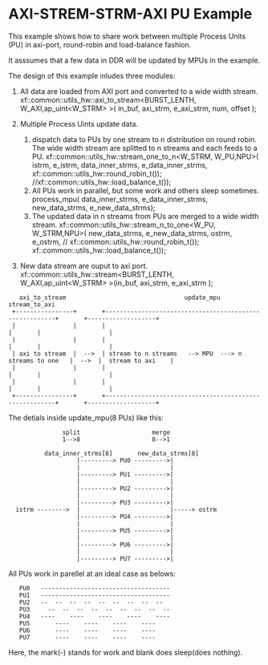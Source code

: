 # AXI-STREM-STRM-AXI PU Example

This example shows how to share work between multiple Process Units (PU) in axi-port, round-robin and load-balance fashion.

It asssumes that a few data in DDR will be updated by MPUs in the example.

The design of this example inludes three modules:
   1. All data are loaded from AXI port and converted to a wide width stream.
           xf::common::utils_hw::axi_to_stream<BURST_LENTH, W_AXI,ap_uint<W_STRM> >(
                      in_buf, 
                      axi_strm, 
                      e_axi_strm,
                      num, 
                      offset );

   2. Multiple Process Uints update data.
       1) dispatch data to PUs by one stream to n distribution on round robin. 
           The wide width stream are splitted to n streams and each feeds to a PU.
           xf::common::utils_hw::stream_one_to_n<W_STRM, W_PU,NPU>(
                       istrm,  e_istrm,
                       data_inner_strms, e_data_inner_strms,
                       xf::common::utils_hw::round_robin_t());
                       //xf::common::utils_hw::load_balance_t());
       2) All PUs work in parallel, but some work and others sleep sometimes.
           process_mpu( 
                        data_inner_strms, e_data_inner_strms,
                        new_data_strms,   e_new_data_strms);
       3) The updated data in n streams from PUs are merged to a wide width stream.
           xf::common::utils_hw::stream_n_to_one<W_PU, W_STRM,NPU>(
                        new_data_strms, e_new_data_strms,
                        ostrm, e_ostrm,
                       // xf::common::utils_hw::round_robin_t());
                        xf::common::utils_hw::load_balance_t());

   3. New data stream are ouput to axi port.
           xf::common::utils_hw::stream<BURST_LENTH, W_AXI,ap_uint<W_STRM> >(in_buf, axi_strm, e_axi_strm );
  
 ``` 
    axi_to_stream                                 update_mpu                                    stream_to_axi 
  +----------------+       +--------------------------------------------------------+       +-------------------+
  |                |       |                                                        |       |                   |
  |                |       |                                                        |       |                   |
  | axi to stream  |  -->  | stream to n streams   --> MPU  ---> n streams to one   |  -->  |  stream to axi    |
  |                |       |                                                        |       |                   |
  |                |       |                                                        |       |                   |
  +----------------+       +--------------------------------------------------------+       +-------------------+
 ```
   
 The detials inside update_mpu(8 PUs) like this:
 
```
               split                    merge
               1-->8                    8-->1 
 
          data_inner_strms[8]       new_data_strms[8] 
                   |---------> PU0 --------->| 
                   |                         |
                   |---------> PU1 --------->|
                   |                         |
                   |---------> PU2 --------->|
                   |                         |
                   |---------> PU3 --------->|
  istrm -------->  |                         |-----> ostrm
                   |---------> PU4 --------->|
                   |                         |
                   |---------> PU5 --------->|
                   |                         |
                   |---------> PU6 --------->|
                   |                         |
                   |---------> PU7 --------->|
```

  All PUs work in parellel at an ideal case as belows:

```
   PU0   ------------------------------------
   PU1   ------------------------------------
   PU2   --  --  --  --  --  --  --  --  -- 
   PU3     --  --  --  --  --  --  --  --  --
   PU4   ----    ----    ----    ----    ----
   PU5       ----    ----    ----    ----    
   PU6       ----    ----    ----    ----    
   PU7       ----    ----    ----    ----    
```
  Here, the mark(-) stands for work and blank does sleep(does nothing).

